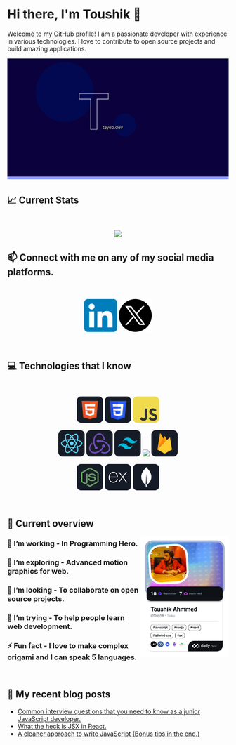 # Hi there, I'm Toushik 👋

Welcome to my GitHub profile! I am a passionate developer with experience in various technologies. I love to contribute to open source projects and build amazing applications.

<a href="https://www.facebook.com/toushik018/">
<img src="https://raw.githubusercontent.com/toushik018/toushik018/main/images/og-tayeb.png" />
</a>

## :chart_with_upwards_trend: Current Stats

<br />
<p align="center">
  <img width="60%" src="https://github-readme-streak-stats.herokuapp.com?user=toushik018&theme=react&hide_border=true&background=0D1117&stroke=0D1117&fire=FF1CF7&sideLabels=00F0FF&currStreakNum=FF1CF7&ring=FF1CF7&currStreakLabel=FF1CF7&sideNums=00F0FF" />
</p>

## :mailbox: Connect with me on any of my social media platforms.

<br />

[<p align="center"><img height="75" src="https://github.com/toushik018/toushik018/blob/main/images/icons/Linkedin.png">](https://www.linkedin.com/in/tayebhossain/) [<img height="75" src="https://github.com/toushik018/toushik018/blob/main/images/icons/twitter.png">](https://x.com/Toushiik)</p>
<br />

## :computer: Technologies that I know

<br>
<p align="center">
<img src="https://github.com/toushik018/toushik018/blob/main/images/icons/HTML.png"/>
<img src="https://github.com/toushik018/toushik018/blob/main/images/icons/css.png"/>
<img src="https://github.com/toushik018/toushik018/blob/main/images/icons/JavaScript.png"/>
</p>
<p align="center">
<img src="https://github.com/toushik018/toushik018/blob/main/images/icons/react.png"/>
<img src="https://github.com/toushik018/toushik018/blob/main/images/icons/redux.png"/>
<img src="https://github.com/toushik018/toushik018/blob/main/images/icons/tailwind.png"/>
<img src="https://github.com/toushik018/toushik018/blob/main/images/icons/Bootsrap.png"/>
<img src="https://github.com/toushik018/toushik018/blob/main/images/icons/firebase.png"/>
</p>
<p align="center">
<img src="https://github.com/toushik018/toushik018/blob/main/images/icons/node.png"/>
<img src="https://github.com/toushik018/toushik018/blob/main/images/icons/express.png"/>
<img src="https://github.com/toushik018/toushik018/blob/main/images/icons/mongo.png"/>
</p><br/>

## :eyes: Current overview

<div align="left">
<a href="https://app.daily.dev/toushik018"><img align="right" src="https://github.com/toushik018/toushik018/blob/main/images/toushik.png" width="200" alt="Toushik's Dev Card"/></a>
</div>

### 🔭 I’m working - In Programming Hero.

### 🌱 I’m exploring - Advanced motion graphics for web.

### 👯 I’m looking - To collaborate on open source projects.

### 🤔 I’m trying - To help people learn web development.

### ⚡ Fun fact - I love to make complex origami and I can speak 5 languages.

<br />

## :book: My recent blog posts

<!-- BLOG-POST-LIST:START -->

- [Common interview questions that you need to know as a junior JavaScript developer.](https://dev.to/toushik018/common-interview-questions-that-you-need-to-know-as-a-junior-javascript-developer-29a6)
- [What the heck is JSX in React.](https://dev.to/toushik018/what-the-heck-is-jsx-in-react-3f0a)
- [A cleaner approach to write JavaScript &lpar;Bonus tips in the end.&rpar;](https://dev.to/toushik018/a-cleaner-approach-to-write-javascript-bonus-tips-in-the-end-58ng)
<!-- BLOG-POST-LIST:END -->
